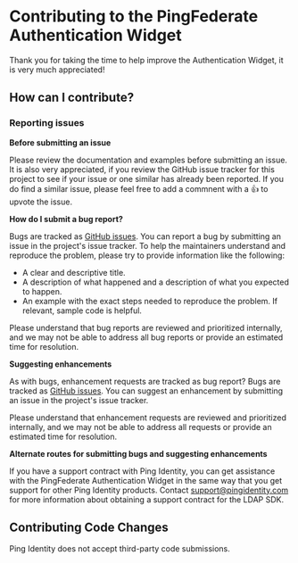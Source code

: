 # Contributing to the PingFederate Authentication Widget
Thank you for taking the time to help improve the Authentication Widget, it is very much appreciated!
## How can I contribute?
### Reporting issues

**Before submitting an issue**

Please review the documentation and examples before submitting an issue. It is also very appreciated, if you review the GitHub issue tracker for this project to see if your issue or one similar has already been reported. If you do find a similar issue, please feel free to add a commnent with a :+1: to upvote the issue.

**How do I submit a bug report?**

Bugs are tracked as [GitHub issues](https://guides.github.com/features/issues/). You can report a bug by submitting an issue in the project's issue tracker. To help the maintainers understand and reproduce the problem, please try to provide information like the following:

* A clear and descriptive title.
* A description of what happened and a description of what you expected to happen.
* An example with the exact steps needed to reproduce the problem. If relevant, sample code is helpful.

Please understand that bug reports are reviewed and prioritized internally, and we may not be able to address all bug reports or provide an estimated time for resolution.

**Suggesting enhancements**

As with bugs, enhancement requests are tracked as bug report?
Bugs are tracked as [GitHub issues](https://guides.github.com/features/issues/). You can suggest an enhancement by submitting an issue in the project's issue tracker.

Please understand that enhancement requests are reviewed and prioritized internally, and we may not be able to address all requests or provide an estimated time for resolution.

**Alternate routes for submitting bugs and suggesting enhancements**

If you have a support contract with Ping Identity, you can get assistance with the PingFederate Authentication Widget in the same way that you get support for other Ping Identity products. Contact support@pingidentity.com for more information about obtaining a support contract for the LDAP SDK.

## Contributing Code Changes
Ping Identity does not accept third-party code submissions.